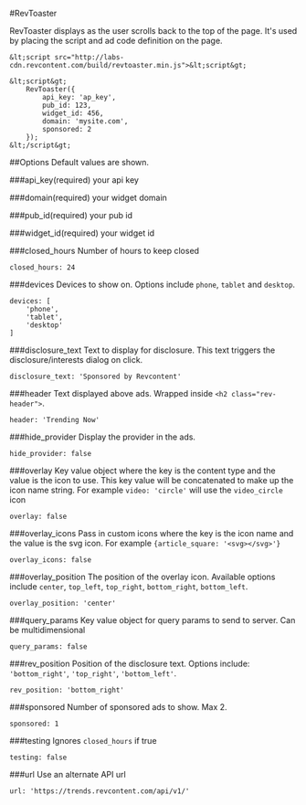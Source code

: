 #RevToaster

RevToaster displays as the user scrolls back to the top of the page. It's used by placing the script and ad code definition on the page.

```
&lt;script src="http://labs-cdn.revcontent.com/build/revtoaster.min.js">&lt;script&gt;

&lt;script&gt;
    RevToaster({ 
        api_key: 'ap_key', 
        pub_id: 123, 
        widget_id: 456, 
        domain: 'mysite.com',
        sponsored: 2
    }); 
&lt;/script&gt;
```

##Options
Default values are shown.

###api_key(required)
your api key

###domain(required)
your widget domain

###pub_id(required)
your pub id

###widget_id(required)
your widget id

###closed_hours
Number of hours to keep closed
```
closed_hours: 24
```

###devices
Devices to show on. Options include ```phone```, ```tablet``` and ```desktop```.
```
devices: [
    'phone', 
    'tablet', 
    'desktop'
]
```

###disclosure_text
Text to display for disclosure. This text triggers the disclosure/interests dialog on click.
```
disclosure_text: 'Sponsored by Revcontent'
```

###header
Text displayed above ads. Wrapped inside ```<h2 class="rev-header">```.
```
header: 'Trending Now'
```

###hide_provider
Display the provider in the ads.
```
hide_provider: false
```

###overlay
Key value object where the key is the content type and the value is the icon to use. This key value will be concatenated to make up the icon name string. For example ```video: 'circle'``` will use the ```video_circle``` icon
```
overlay: false
```

###overlay_icons
Pass in custom icons where the key is the icon name and the value is the svg icon. For example ```{article_square: '<svg></svg>'}```
```
overlay_icons: false
```

###overlay_position
The position of the overlay icon. Available options include ```center```, ```top_left```, ```top_right```, ```bottom_right```, ```bottom_left```.
```
overlay_position: 'center'
```

###query_params
Key value object for query params to send to server. Can be multidimensional
```
query_params: false
```

###rev_position
Position of the disclosure text. Options include: ```'bottom_right'```, ```'top_right'```, ```'bottom_left'```.
```
rev_position: 'bottom_right'
```

###sponsored
Number of sponsored ads to show. Max 2.
```
sponsored: 1
```

###testing
Ignores ```closed_hours``` if true
```
testing: false
```

###url
Use an alternate API url
```
url: 'https://trends.revcontent.com/api/v1/'
```









